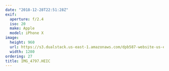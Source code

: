 ```yaml
---
date: "2018-12-28T22:51:28Z"
exif:
  aperture: f/2.4
  iso: 20
  make: Apple
  model: iPhone X
image:
  height: 960
  url: https://s3.dualstack.us-east-1.amazonaws.com/dpb587-website-us-east-1/asset/gallery/2018-colorado-winter-trip/2c86d2a6-4e49-d2cb-8d56-20c4830fef4c~1280.jpg
  width: 1280
ordering: 27
title: IMG_4797.HEIC
---
```

